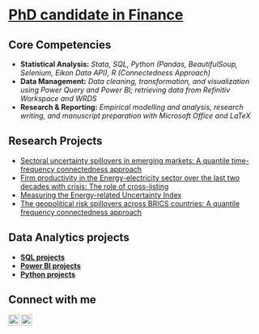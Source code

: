 # <a href="https://sites.google.com/view/tamdang">PhD candidate in Finance</a>

## Core Competencies
- **Statistical Analysis:** _Stata, SQL, Python (Pandas, BeautifulSoup, Selenium, Eikon Data API), R (Connectedness 
Approach)_								       		
- **Data Management:** _Data cleaning, transformation, and visualization using Power Query and Power BI; 
retrieving data from Refinitiv Workspace and WRDS_
- **Research & Reporting:** _Empirical modelling and analysis, research writing, and manuscript preparation with Microsoft Office 
and LaTeX_



## Research Projects
- [Sectoral uncertainty spillovers in emerging markets: A quantile time-frequency connectedness approach](https://github.com/tamdang100/research1)
- [
Firm productivity in the Energy-electricity sector over the last two decades with crisis: The role of cross-listing](https://github.com/tamdang100/research2)
- [Measuring the Energy-related Uncertainty Index](https://github.com/tamdang100/research3)
- [The geopolitical risk spillovers across BRICS countries: A quantile frequency connectedness approach](https://www.youtube.com/watch?v=a83ASGn_V_s)

## Data Analytics projects
- [**SQL projects**](https://www.youtube.com/watch?v=a83ASGn_V_s)
- [**Power BI projects**](https://www.youtube.com/watch?v=a83ASGn_V_s)
- [**Python projects**](https://www.youtube.com/watch?v=a83ASGn_V_s)

<h2> Connect with me</h2>

[<img align="left" alt="JoshMadakor | LinkedIn" width="22px" src="https://cdn.jsdelivr.net/npm/simple-icons@v3/icons/linkedin.svg" />][linkedin]
[<img align="left" alt="JoshMadakor | Instagram" width="22px" src="https://cdn.jsdelivr.net/npm/simple-icons@3.13.0/icons/googlescholar.svg" />][scholar]


[scholar]: https://scholar.google.com/citations?user=THEA4PcAAAAJ&hl=en
[linkedin]: https://www.linkedin.com/in/tam-dang-572724134/

<!--
**joshmadakor1/joshmadakor1** is a ✨ _special_ ✨ repository because its `README.md` (this file) appears on your GitHub profile.

Here are some ideas to get you started:

- 🔭 I’m currently working on ...
- 🌱 I’m currently learning ...
- 👯 I’m looking to collaborate on ...
- 🤔 I’m looking for help with ...
- 💬 Ask me about ...
- 📫 How to reach me: ...
- 😄 Pronouns: ...
- ⚡ Fun fact: ...
-->
